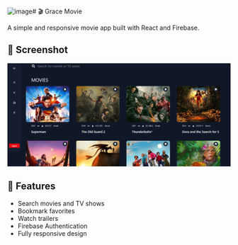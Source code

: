 <img width="1907" height="881" alt="image" src="https://github.com/user-attachments/assets/f5dd5919-fe2f-462c-9823-636d2a98ab0a" /># 🎬 Grace Movie

A simple and responsive movie app built with React and Firebase.

## 📸 Screenshot
![Grace Movie App Screenshot](./movies%20show.png)

## 🚀 Features
- Search movies and TV shows
- Bookmark favorites
- Watch trailers
- Firebase Authentication
- Fully responsive design
